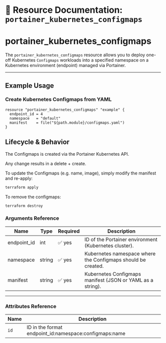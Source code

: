 # 🧾 **Resource Documentation: `portainer_kubernetes_configmaps`**

# portainer_kubernetes_configmaps

The `portainer_kubernetes_configmaps` resource allows you to deploy one-off Kubernetes `Configmaps` workloads into a specified namespace on a Kubernetes environment (endpoint) managed via Portainer.

---

## Example Usage
### Create Kubernetes Configmaps from YAML
```hcl
resource "portainer_kubernetes_configmaps" "example" {
  endpoint_id = 4
  namespace   = "default"
  manifest    = file("${path.module}/configmaps.yaml")
}
```

## Lifecycle & Behavior
The Configmaps is created via the Portainer Kubernetes API.

Any change results in a delete + create.

To update the Configmaps (e.g. name, image), simply modify the manifest and re-apply:

```sh
terraform apply
```

To remove the configmaps:
```sh
terraform destroy
```

### Arguments Reference
| Name        | Type   | Required | Description                                                  |
|-------------|--------|----------|--------------------------------------------------------------|
| endpoint_id | int    | ✅ yes   | ID of the Portainer environment (Kubernetes cluster).        |
| namespace   | string | ✅ yes   | Kubernetes namespace where the Configmaps should be created.    |
| manifest    | string | ✅ yes   | Kubernetes Configmaps manifest (JSON or YAML as a string).      |

---

### Attributes Reference
| Name | Description                               |
|------|-------------------------------------------|
| `id` | 	ID in the format endpoint_id:namespace:configmaps:name    |
